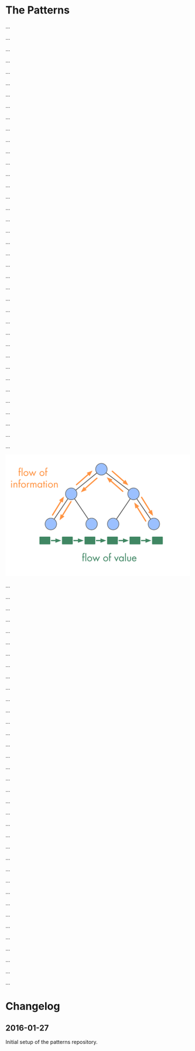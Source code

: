 

# The Patterns





...




...




...




...




...




...




...




...




...




...




...




...




...




...




...





...




...




...




...





...




...




...




...




...




...




...




...




...





...




...




...




...




...




...




...




...




...





...



![](img/evolution/types-of-flow.png)

...




...




...




...




...





...




...




...




...




...




...





...




...




...




...




...




...




...




...




...




...




...




...





...




...




...




...




...




...





...




...




...




...




...




...




...



# Changelog

## 2016-01-27 

Initial setup of the patterns repository.

